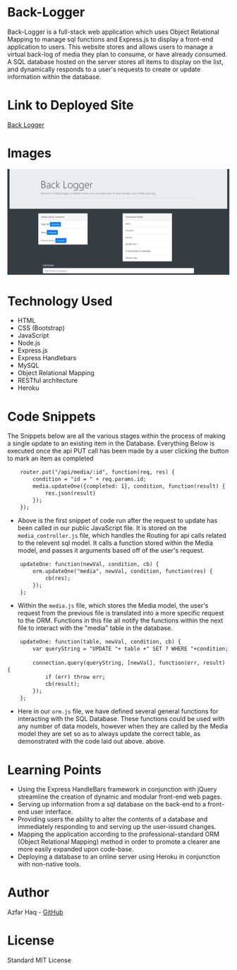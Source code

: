# Back-Logger
Back-Logger is a full-stack web application which uses Object Relational Mapping to manage sql functions and Express.js to display a front-end application to users. This website stores and allows users to manage a virtual back-log of media they plan to consume, or have already consumed. A SQL database hosted on the server stores all items to display on the list, and dynamically responds to a user's requests to create or update information within the database.

# Link to Deployed Site
[Back Logger](https://back-logger.herokuapp.com/)

# Images
![Preview](public/assets/img/preview.PNG)

# Technology Used
- HTML
- CSS (Bootstrap)
- JavaScript
- Node.js
- Express.js
- Express Handlebars
- MySQL
- Object Relational Mapping
- RESTful architecture
- Heroku

# Code Snippets
The Snippets below are all the various stages within the process of making a single update to an existing item in the Database. Everything Below is executed once the api PUT call has been made by a user clicking the button to mark an item as completed

```
    router.put("/api/media/:id", function(req, res) {
        condition = "id = " + req.params.id;
        media.updateOne({completed: 1}, condition, function(result) {
            res.json(result)
        });
    });
```
- Above is the first snippet of code run after the request to update has been called in our public JavaScript file. It is stored on the `media_controller.js` file, which handles the Routing for api calls related to the relevent sql model. It calls a function stored within the Media model, and passes it arguments based off of the user's request.

```
    updateOne: function(newVal, condition, cb) {
        orm.updateOne("media", newVal, condition, function(res) {
            cb(res);
        });
    };
```
- Within the `media.js` file, which stores the Media model, the user's request from the previous file is translated into a more specific request to the ORM. Functions in this file all notify the functions within the next file to interact with the "media" table in the database.

```
    updateOne: function(table, newVal, condition, cb) {
        var queryString = "UPDATE "+ table +" SET ? WHERE "+condition;

        connection.query(queryString, [newVal], function(err, result) {
            if (err) throw err;
            cb(result);
        });
    };
```
- Here in our `orm.js` file, we have defined several general functions for interacting with the SQL Database. These functions could be used with any number of data models, however when they are called by the Media model they are set so as to always update the correct table, as demonstrated with the code laid out above. above.

# Learning Points
- Using the Express HandleBars framework in conjunction with jQuery streamline the creation of dynamic and modular front-end web pages.
- Serving up information from a sql database on the back-end to a front-end user interface.
- Providing users the ability to alter the contents of a database and immediately responding to and serving up the user-issued changes.
- Mapping the application according to the professional-standard ORM (Object Relational Mapping) method in order to promote a clearer ane more easily expanded upon code-base. 
- Deploying a database to an online server using Heroku in conjunction with non-native tools.

# Author 
Azfar Haq - [GitHub](https://github.com/aehaq)

# License
Standard MIT License